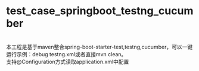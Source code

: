 # test_case_springboot_testng_cucumber

</br>
本工程是基于maven整合spring-boot-starter-test,testng,cucumber，可以一键运行示例：debug testng.xml或者直接mvn clean。</br>
支持@Configuration方式读取application.xml中配置</br>

